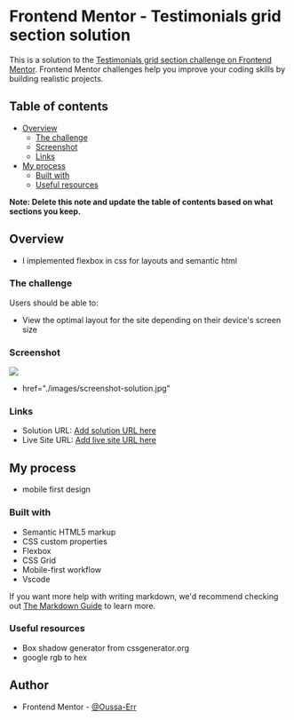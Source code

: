 # Frontend Mentor - Testimonials grid section solution

This is a solution to the [Testimonials grid section challenge on Frontend Mentor](https://www.frontendmentor.io/challenges/testimonials-grid-section-Nnw6J7Un7). Frontend Mentor challenges help you improve your coding skills by building realistic projects. 

## Table of contents

- [Overview](#overview)
  - [The challenge](#the-challenge)
  - [Screenshot](#screenshot)
  - [Links](#links)
- [My process](#my-process)
  - [Built with](#built-with)
  - [Useful resources](#useful-resources)

**Note: Delete this note and update the table of contents based on what sections you keep.**

## Overview
  
  - I implemented flexbox in css for layouts and semantic html

### The challenge

Users should be able to:

- View the optimal layout for the site depending on their device's screen size

### Screenshot

![](./screenshot.jpg)

 - href="./images/screenshot-solution.jpg"

### Links

- Solution URL: [Add solution URL here](https://github.com/Oussa-Err/Testimonial-grid-challeng-solution)
- Live Site URL: [Add live site URL here](https://oussa-err.github.io/Testimonial-grid-challeng-solution/)

## My process

- mobile first design

### Built with

- Semantic HTML5 markup
- CSS custom properties
- Flexbox
- CSS Grid
- Mobile-first workflow
- Vscode

If you want more help with writing markdown, we'd recommend checking out [The Markdown Guide](https://www.markdownguide.org/) to learn more.


### Useful resources

- Box shadow generator from cssgenerator.org
- google rgb to hex

## Author

- Frontend Mentor - [@Oussa-Err](https://www.frontendmentor.io/profile/Oussa-Err)